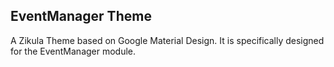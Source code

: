 EventManager Theme
------------------

A Zikula Theme based on Google Material Design. It is specifically designed for the EventManager module.